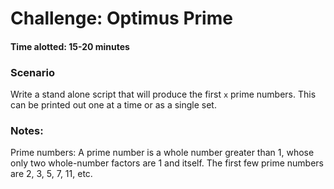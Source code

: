 # Challenge: Optimus Prime
#### Time alotted: 15-20 minutes

### Scenario
Write a stand alone script that will produce the first `x` prime numbers. This can be printed out one at a time or as a single set.

### Notes:
Prime numbers: A prime number is a whole number greater than 1, whose only two whole-number factors are 1 and itself. The first few prime numbers are 2, 3, 5, 7, 11, etc.
